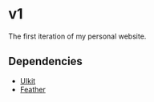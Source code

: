 # v1

The first iteration of my personal website.

## Dependencies

- [UIkit](https://getuikit.com/)
- [Feather](https://feathericons.com/)
